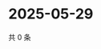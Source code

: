 # 2025-05-29

共 0 条

<!-- BEGIN ZHIHUQUESTIONS -->
<!-- 最后更新时间 Thu May 29 2025 20:21:27 GMT+0800 (China Standard Time) -->

<!-- END ZHIHUQUESTIONS -->
